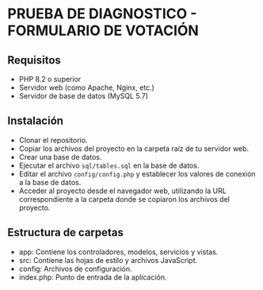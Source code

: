# PRUEBA DE DIAGNOSTICO - FORMULARIO DE VOTACIÓN 

## Requisitos
* PHP 8.2 o superior
* Servidor web (como Apache, Nginx, etc.)
* Servidor de base de datos (MySQL 5.7)


## Instalación
* Clonar el repositorio.
* Copiar los archivos del proyecto en la carpeta raíz de tu servidor web.
* Crear una base de datos.
* Ejecutar el archivo ```sql/tables.sql``` en la base de datos.
* Editar el archivo ```config/config.php``` y establecer los valores de conexión a la base de datos.
* Acceder al proyecto desde el navegador web, utilizando la URL correspondiente a la carpeta donde se copiaron los archivos del proyecto.

## Estructura de carpetas
* app: Contiene los controladores, modelos, servicios y vistas.
* src: Contiene las hojas de estilo y archivos JavaScript.
* config: Archivos de configuración.
* index.php: Punto de entrada de la aplicación.
